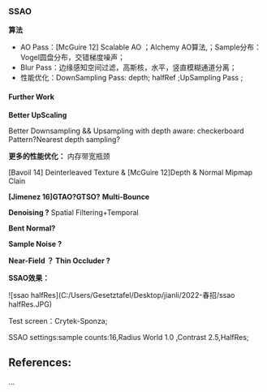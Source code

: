 ### SSAO

**算法**

- AO Pass：[McGuire 12] Scalable AO ；Alchemy AO算法,；Sample分布：Vogel圆盘分布，交错梯度噪声；
- Blur Pass：边缘感知空间过滤，高斯核，水平，竖直模糊通道分离；
- 性能优化：DownSampling Pass: depth; halfRef ;UpSampling Pass ;  

#### Further Work

**Better UpScaling**

Better Downsampling && Upsampling with depth aware:
checkerboard Pattern?Nearest depth sampling? 

**更多的性能优化：** 内存带宽瓶颈

[Bavoil 14] Deinterleaved Texture & [McGuire 12]Depth & Normal Mipmap Clain

**[Jimenez  16]GTAO?GTSO?** **Multi-Bounce**

**Denoising ?** Spatial Filtering+Temporal

**Bent Normal?**

**Sample Noise ?**

**Near-Field ？ Thin Occluder ?**

**SSAO效果：**

![ssao halfRes](C:/Users/Gesetztafel/Desktop/jianli/2022-春招/ssao halfRes.JPG)

Test screen：Crytek-Sponza;

SSAO settings:sample counts:16,Radius World 1.0 ,Contrast 2.5,HalfRes;



## References:

...